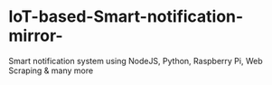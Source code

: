 # IoT-based-Smart-notification-mirror-
Smart notification system using NodeJS, Python, Raspberry Pi, Web Scraping &amp; many more

